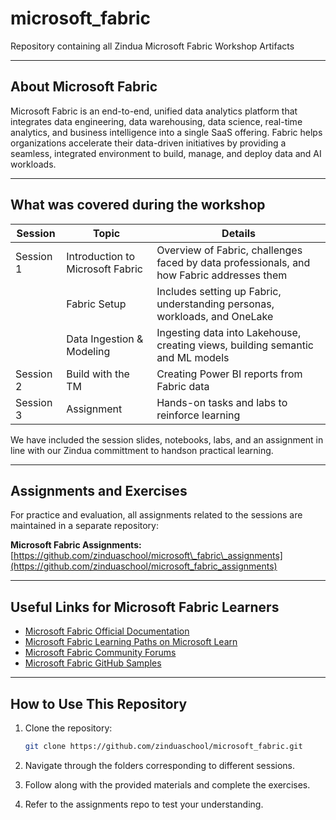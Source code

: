 # microsoft_fabric
Repository containing all Zindua Microsoft Fabric Workshop Artifacts

---

## About Microsoft Fabric

Microsoft Fabric is an end-to-end, unified data analytics platform that integrates data engineering, data warehousing, data science, real-time analytics, and business intelligence into a single SaaS offering. Fabric helps organizations accelerate their data-driven initiatives by providing a seamless, integrated environment to build, manage, and deploy data and AI workloads.

---

## What was covered during the workshop
| **Session** | **Topic** | **Details** |
|------------|-----------|-------------|
| Session 1 | Introduction to Microsoft Fabric | Overview of Fabric, challenges faced by data professionals, and how Fabric addresses them |
|  | Fabric Setup | Includes setting up Fabric, understanding personas, workloads, and OneLake |
|  | Data Ingestion & Modeling | Ingesting data into Lakehouse, creating views, building semantic and ML models |
| Session 2 | Build with the TM | Creating Power BI reports from Fabric data |
| Session 3 | Assignment | Hands-on tasks and labs to reinforce learning |


We have included the session slides, notebooks, labs, and an assignment in line with our Zindua committment to handson practical learning.

---

## Assignments and Exercises

For practice and evaluation, all assignments related to the sessions are maintained in a separate repository:

**Microsoft Fabric Assignments:**
[https://github.com/zinduaschool/microsoft\_fabric\_assignments](https://github.com/zinduaschool/microsoft_fabric_assignments)

---

## Useful Links for Microsoft Fabric Learners

* [Microsoft Fabric Official Documentation](https://learn.microsoft.com/en-us/fabric/)
* [Microsoft Fabric Learning Paths on Microsoft Learn](https://learn.microsoft.com/en-us/training/paths/introduction-to-microsoft-fabric/)
* [Microsoft Fabric Community Forums](https://techcommunity.microsoft.com/t5/microsoft-fabric/bd-p/MicrosoftFabric)
* [Microsoft Fabric GitHub Samples](https://github.com/microsoft/fabric-samples)
---

## How to Use This Repository

1. Clone the repository:

   ```bash
   git clone https://github.com/zinduaschool/microsoft_fabric.git
   ```
2. Navigate through the folders corresponding to different sessions.
3. Follow along with the provided materials and complete the exercises.
4. Refer to the assignments repo to test your understanding.

